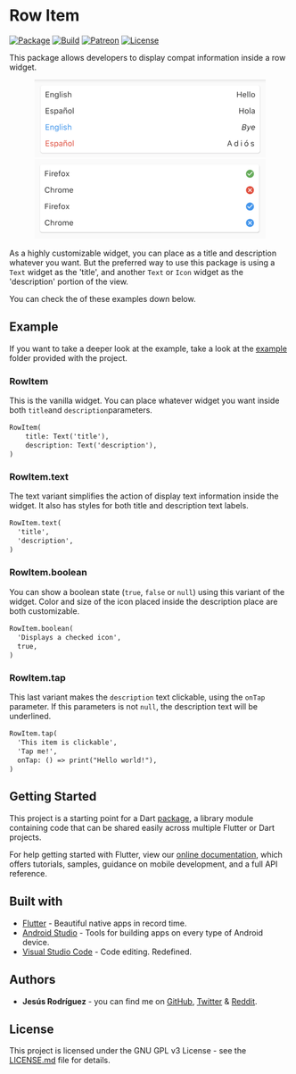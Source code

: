 # Row Item

[![Package](https://img.shields.io/pub/v/row_item.svg?style=for-the-badge)](https://pub.dartlang.org/packages/row_item)
[![Build](https://img.shields.io/github/workflow/status/jesusrp98/row_item/Flutter%20Package%20CI?style=for-the-badge)](https://github.com/jesusrp98/row_item/actions)
[![Patreon](https://img.shields.io/badge/Support-Patreon-orange.svg?style=for-the-badge)](https://www.patreon.com/jesusrp98)
[![License](https://img.shields.io/github/license/jesusrp98/row_item.svg?style=for-the-badge)](https://www.gnu.org/licenses/gpl-3.0.en.html)

This package allows developers to display compat information inside a row widget.

<p align="center">
  <img src="https://raw.githubusercontent.com/jesusrp98/row_item/master/screenshots/0.png" width="415" hspace="8">
    <img src="https://raw.githubusercontent.com/jesusrp98/row_item/master/screenshots/1.png" width="415" hspace="8">
</p>

As a highly customizable widget, you can place as a title and description whatever you want. But the preferred way to use this package is using a `Text` widget as the 'title', and another `Text` or `Icon` widget as the 'description' portion of the view.

You can check the of these examples down below.

## Example

If you want to take a deeper look at the example, take a look at the [example](https://github.com/jesusrp98/row_item/tree/master/example) folder provided with the project.

### RowItem

This is the vanilla widget. You can place whatever widget you want inside both `title`and `description`parameters.

```
RowItem(
    title: Text('title'),
    description: Text('description'),
)
```

### RowItem.text

The text variant simplifies the action of display text information inside the widget. It also has styles for both title and description text labels.

```
RowItem.text(
  'title',
  'description',
)
```

### RowItem.boolean

You can show a boolean state (`true`, `false` or `null`) using this variant of the widget. Color and size of the icon placed inside the description place are both customizable.

```
RowItem.boolean(
  'Displays a checked icon',
  true,
)
```

### RowItem.tap

This last variant makes the `description` text clickable, using the `onTap` parameter. If this parameters is not `null`, the description text will be underlined.

```
RowItem.tap(
  'This item is clickable',
  'Tap me!',
  onTap: () => print("Hello world!"),
)
```

## Getting Started

This project is a starting point for a Dart [package](https://flutter.io/developing-packages/), a library module containing code that can be shared easily across multiple Flutter or Dart projects.

For help getting started with Flutter, view our [online documentation](https://flutter.io/docs), which offers tutorials, samples, guidance on mobile development, and a full API reference.

## Built with

- [Flutter](https://flutter.dev/) - Beautiful native apps in record time.
- [Android Studio](https://developer.android.com/studio/index.html/) - Tools for building apps on every type of Android device.
- [Visual Studio Code](https://code.visualstudio.com/) - Code editing. Redefined.

## Authors

- **Jesús Rodríguez** - you can find me on [GitHub](https://github.com/jesusrp98), [Twitter](https://twitter.com/jesusrp98) & [Reddit](https://www.reddit.com/user/jesusrp98).

## License

This project is licensed under the GNU GPL v3 License - see the [LICENSE.md](LICENSE.md) file for details.
